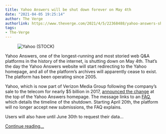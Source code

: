 ```yaml
---
title: Yahoo Answers will be shut down forever on May 4th
date: "2021-04-05 19:25:14"
author: The Verge
authorlink: https://www.theverge.com/2021/4/5/22368488/yahoo-answers-shutdown-may-4-internet-era-over-rip
tags:
- The-Verge
---
```

<figure>
      <img alt="Yahoo (STOCK)" src="https://cdn.vox-cdn.com/thumbor/suf1NGVTbFtyM2yYdXDr9h01svQ=/0x0:2040x1360/1310x873/cdn.vox-cdn.com/uploads/chorus_image/image/69079195/yahoo-stock-1.0.jpg" />
    </figure>

  <p id="L46G59">Yahoo Answers, one of the longest-running and most storied web Q&amp;A platforms in the history of the internet, is shutting down on May 4th. That’s the day the Yahoo Answers website will start redirecting to the Yahoo homepage, and all of the platform’s archives will apparently cease to exist. The platform has been operating since 2005. </p>
<p id="WCC9fp">Yahoo, which is now part of Verizon Media Group following the company’s sale to the telecom for nearly $5 billion in 2017, <a href="https://answers.yahoo.com/">announced the change</a> at the top of the Yahoo Answers homepage. The message links to an <a href="https://help.yahoo.com/kb/SLN35642.html">FAQ</a>, which details the timeline of the shutdown. Starting April 20th, the platform will no longer accept new submissions, the FAQ explains. </p>
<p id="UKfTs5">Users will also have until June 30th to request their data...</p>
  <p>
    <a href="https://www.theverge.com/2021/4/5/22368488/yahoo-answers-shutdown-may-4-internet-era-over-rip">Continue reading&hellip;</a>
  </p>